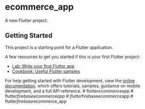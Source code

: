 # ecommerce_app

A new Flutter project.

## Getting Started

This project is a starting point for a Flutter application.

A few resources to get you started if this is your first Flutter project:

- [Lab: Write your first Flutter app](https://docs.flutter.dev/get-started/codelab)
- [Cookbook: Useful Flutter samples](https://docs.flutter.dev/cookbook)

For help getting started with Flutter development, view the
[online documentation](https://docs.flutter.dev/), which offers tutorials,
samples, guidance on mobile development, and a full API reference.
#   f l u t t e r _ e c o m m e r c e _ a p p  
 #   f l u t t e r _ f i r e b a s e _ e c o m m e r c e _ a p p  
 #   f l u t t e r _ f i r e b a s e _ e c o m m e r c e _ a p p  
 #   f l u t t e r _ f i r e b a s e _ e c o m m e r c e _ a p p  
 